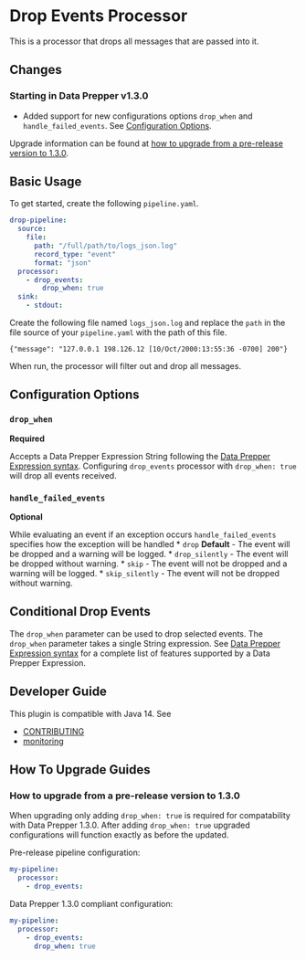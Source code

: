 # Drop Events Processor
This is a processor that drops all messages that are passed into it.

## Changes

### Starting in Data Prepper v1.3.0
* Added support for new configurations options `drop_when` and `handle_failed_events`. See [Configuration Options](#Configuration-Options).

Upgrade information can be found at [how to upgrade from a pre-release version to 1.3.0](#upgrade-to-1.3.0).


## Basic Usage
To get started, create the following `pipeline.yaml`.
```yaml
drop-pipeline:
  source:
    file:
      path: "/full/path/to/logs_json.log"
      record_type: "event"
      format: "json"
  processor:
    - drop_events:
        drop_when: true
  sink:
    - stdout:
```

Create the following file named `logs_json.log` and replace the `path` in the file source of your `pipeline.yaml` with the path of this 
file.

```
{"message": "127.0.0.1 198.126.12 [10/Oct/2000:13:55:36 -0700] 200"}
```

When run, the processor will filter out and drop all messages.

## Configuration Options

### `drop_when`
**Required**

Accepts a Data Prepper Expression String following the [Data Prepper Expression syntax](../../docs/expression_syntax). Configuring 
`drop_events` processor with `drop_when: true` will drop all events received.

### `handle_failed_events`
**Optional**

While evaluating an event if an exception occurs `handle_failed_events` specifies how the exception will be handled
    * `drop` **Default** - The event will be dropped and a warning will be logged.
    * `drop_silently` - The event will be dropped without warning.
    * `skip` - The event will not be dropped and a warning will be logged.
    * `skip_silently` - The event will not be dropped without warning.


## Conditional Drop Events
The `drop_when` parameter can be used to drop selected events. The `drop_when` parameter takes a single String expression. See
[Data Prepper Expression syntax](../../docs/expression_syntax) for a complete list of features supported by a Data Prepper Expression.

## Developer Guide
This plugin is compatible with Java 14. See
- [CONTRIBUTING](https://github.com/opensearch-project/data-prepper/blob/main/CONTRIBUTING.md)
- [monitoring](https://github.com/opensearch-project/data-prepper/blob/main/docs/monitoring.md)

## How To Upgrade Guides

<a name="upgrade-to-1.3.0"></a>
### How to upgrade from a pre-release version to 1.3.0

When upgrading only adding `drop_when: true` is required for compatability with Data Prepper 1.3.0. After adding `drop_when: true`
upgraded configurations will function exactly as before the updated.

Pre-release pipeline configuration:
```yaml
my-pipeline:
  processor:
    - drop_events:
```

Data Prepper 1.3.0 compliant configuration:
```yaml
my-pipeline:
  processor:
    - drop_events:
      drop_when: true
```
